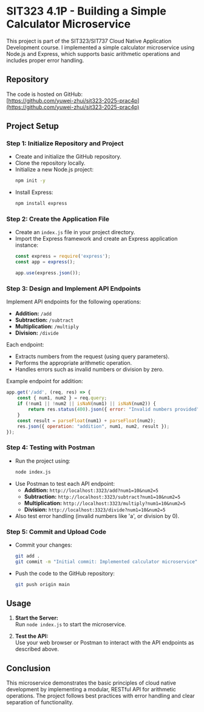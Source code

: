 # SIT323 4.1P - Building a Simple Calculator Microservice

This project is part of the SIT323/SIT737 Cloud Native Application Development course. I implemented a simple calculator microservice using Node.js and Express, which supports basic arithmetic operations and includes proper error handling.

## Repository

The code is hosted on GitHub:  
[https://github.com/yuwei-zhui/sit323-2025-prac4p](https://github.com/yuwei-zhui/sit323-2025-prac4p)

## Project Setup

### Step 1: Initialize Repository and Project
- Create and initialize the GitHub repository.
- Clone the repository locally.
- Initialize a new Node.js project:
  ```bash
  npm init -y
  ```
- Install Express:
  ```bash
  npm install express
  ```

### Step 2: Create the Application File
- Create an `index.js` file in your project directory.
- Import the Express framework and create an Express application instance:
  ```javascript
  const express = require('express');
  const app = express();

  app.use(express.json());
  ```
  
### Step 3: Design and Implement API Endpoints
Implement API endpoints for the following operations:
- **Addition:** `/add`
- **Subtraction:** `/subtract`
- **Multiplication:** `/multiply`
- **Division:** `/divide`

Each endpoint:
- Extracts numbers from the request (using query parameters).
- Performs the appropriate arithmetic operation.
- Handles errors such as invalid numbers or division by zero.
  
Example endpoint for addition:
```javascript
app.get('/add', (req, res) => {
    const { num1, num2 } = req.query;
    if (!num1 || !num2 || isNaN(num1) || isNaN(num2)) {
        return res.status(400).json({ error: "Invalid numbers provided" });
    }
    const result = parseFloat(num1) + parseFloat(num2);
    res.json({ operation: "addition", num1, num2, result });
});
```

### Step 4: Testing with Postman
- Run the project using:
  ```bash
  node index.js
  ```
- Use Postman to test each API endpoint:
  - **Addition:** `http://localhost:3323/add?num1=10&num2=5`
  - **Subtraction:** `http://localhost:3323/subtract?num1=10&num2=5`
  - **Multiplication:** `http://localhost:3323/multiply?num1=10&num2=5`
  - **Division:** `http://localhost:3323/divide?num1=10&num2=5`
- Also test error handling (invalid numbers like 'a', or division by 0).

### Step 5: Commit and Upload Code
- Commit your changes:
  ```bash
  git add .
  git commit -m "Initial commit: Implemented calculator microservice"
  ```
- Push the code to the GitHub repository:
  ```bash
  git push origin main
  ```

## Usage

1. **Start the Server:**  
   Run `node index.js` to start the microservice.

2. **Test the API:**  
   Use your web browser or Postman to interact with the API endpoints as described above.

## Conclusion

This microservice demonstrates the basic principles of cloud native development by implementing a modular, RESTful API for arithmetic operations. The project follows best practices with error handling and clear separation of functionality.  
